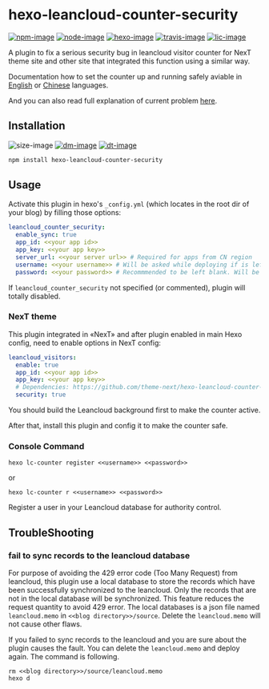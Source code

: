 # hexo-leancloud-counter-security

[![npm-image]][npm-url]
[![node-image]][node-url]
[![hexo-image]][hexo-url]
[![travis-image]][travis-url]
[![lic-image]](LICENSE)

A plugin to fix a serious security bug in leancloud visitor counter for NexT theme site and other site that integrated this function using a similar way.

Documentation how to set the counter up and running safely aviable in [English](https://github.com/theme-next/hexo-theme-next/blob/master/docs/LEANCLOUD-COUNTER-SECURITY.md) or [Chinese](https://github.com/theme-next/hexo-theme-next/blob/master/docs/zh-CN/LEANCLOUD-COUNTER-SECURITY.md) languages.

And you can also read full explanation of current problem [here](https://leaferx.online/2018/02/11/lc-security/).

## Installation

![size-image]
[![dm-image]][npm-url]
[![dt-image]][npm-url]

```bash
npm install hexo-leancloud-counter-security
```

## Usage

Activate this plugin in hexo's `_config.yml` (which locates in the root dir of your blog) by filling those options:
```yml
leancloud_counter_security:
  enable_sync: true
  app_id: <<your app id>>
  app_key: <<your app key>>
  server_url: <<your server url>> # Required for apps from CN region
  username: <<your username>> # Will be asked while deploying if is left blank
  password: <<your password>> # Recommmended to be left blank. Will be asked while deploying if is left blank
```
If `leancloud_counter_security` not specified (or commented), plugin will totally disabled.

### NexT theme

This plugin integrated in «NexT» and after plugin enabled in main Hexo config, need to enable options in NexT config:
```yml
leancloud_visitors:
  enable: true
  app_id: <<your app id>>
  app_key: <<your app key>>
  # Dependencies: https://github.com/theme-next/hexo-leancloud-counter-security
  security: true
```

You should build the Leancloud background first to make the counter active.

After that, install this plugin and config it to make the counter safe.

### Console Command

```
hexo lc-counter register <<username>> <<password>>
```
or
```
hexo lc-counter r <<username>> <<password>>
```
Register a user in your Leancloud database for authority control.

## TroubleShooting

### fail to sync records to the leancloud database

For purpose of avoiding the 429 error code (Too Many Request) from leancloud, this plugin use a local database to store the records which have been successfully synchronized to the leancloud. Only the records that are not in the local database will be synchronized. This feature reduces the request quantity to avoid 429 error. The local databases is a json file named `leancloud.memo` in `<<blog directory>>/source`. Delete the `leancloud.memo` will not cause other flaws.

If you failed to sync records to the leancloud and you are sure about the plugin causes the fault. You can delete the `leancloud.memo` and deploy again. The command is following.

```
rm <<blog directory>>/source/leancloud.memo
hexo d
```

[npm-image]: https://img.shields.io/npm/v/hexo-leancloud-counter-security?style=flat-square
[node-image]: https://img.shields.io/node/v/hexo-leancloud-counter-security?style=flat-square
[hexo-image]: https://img.shields.io/badge/hexo-%3E%3D%203.0-blue?style=flat-square
[travis-image]: https://img.shields.io/travis/theme-next/hexo-leancloud-counter-security/master?style=flat-square
[lic-image]: https://img.shields.io/npm/l/hexo-leancloud-counter-security?style=flat-square

[size-image]: https://img.shields.io/github/languages/code-size/theme-next/hexo-leancloud-counter-security?style=flat-square
[dm-image]: https://img.shields.io/npm/dm/hexo-leancloud-counter-security?style=flat-square
[dt-image]: https://img.shields.io/npm/dt/hexo-leancloud-counter-security?style=flat-square

[npm-url]: https://www.npmjs.com/package/hexo-leancloud-counter-security
[node-url]: https://nodejs.org/en/download/releases
[hexo-url]: https://hexo.io
[travis-url]: https://travis-ci.org/theme-next/hexo-leancloud-counter-security?branch=master
